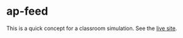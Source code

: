 # ap-feed

This is a quick concept for a classroom simulation. See the [live site](https://timmhayes.github.io/ap-feed/).
